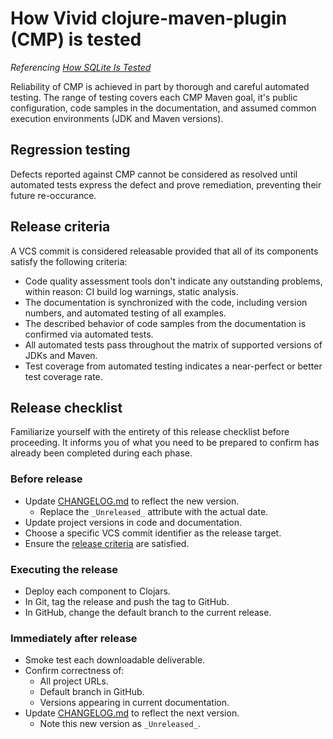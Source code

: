 # How Vivid clojure-maven-plugin (CMP) is tested

_Referencing [How SQLite Is Tested](https://www.sqlite.org/testing.html)_

Reliability of CMP is achieved in part by thorough and careful automated testing.
The range of testing covers each CMP Maven goal, it's public configuration, code samples in the documentation, and assumed common execution environments (JDK and Maven versions).



## Regression testing

Defects reported against CMP cannot be considered as resolved until automated tests express the defect and prove remediation, preventing their future re-occurance.



## Release criteria

A VCS commit is considered releasable provided that all of its components satisfy the following criteria:

- Code quality assessment tools don't indicate any outstanding problems, within reason: CI build log warnings, static analysis.
- The documentation is synchronized with the code, including version numbers, and automated testing of all examples.
- The described behavior of code samples from the documentation is confirmed via automated tests.
- All automated tests pass throughout the matrix of supported versions of JDKs and Maven.
- Test coverage from automated testing indicates a near-perfect or better test coverage rate.



## Release checklist

Familiarize yourself with the entirety of this release checklist before proceeding.
It informs you of what you need to be prepared to confirm has already been completed during each phase.

### Before release
- Update [CHANGELOG.md](CHANGELOG.md) to reflect the new version.
  - Replace the ``_Unreleased_`` attribute with the actual date.
- Update project versions in code and documentation.
- Choose a specific VCS commit identifier as the release target.
- Ensure the [release criteria](QUALITY.md) are satisfied.

### Executing the release
- Deploy each component to Clojars.
- In Git, tag the release and push the tag to GitHub.
- In GitHub, change the default branch to the current release.

### Immediately after release
- Smoke test each downloadable deliverable.
- Confirm correctness of:
  - All project URLs.
  - Default branch in GitHub.
  - Versions appearing in current documentation.
- Update [CHANGELOG.md](CHANGELOG.md) to reflect the next version.
    - Note this new version as `_Unreleased_`.
